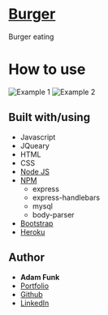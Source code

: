 # [Burger]()
Burger eating 

# How to use


![Example 1](app/images/?raw=true "Example 1")
![Example 2](app/images/?raw=true "Example 2")

## Built with/using
* Javascript
* JQueary
* HTML
* CSS
* [Node JS](https://nodejs.org/en/)
* [NPM](https://www.npmjs.com/)
    * express
    * express-handlebars
    * mysql
    * body-parser
* [Bootstrap](https://getbootstrap.com/)
* [Heroku](https://devcenter.heroku.com/articles/heroku-cli)

## Author 

* **Adam Funk** 
* [Portfolio](https://funkaj.github.io/Portfolio/)
* [Github](https://github.com/funkaj)
* [LinkedIn](https://www.linkedin.com/feed/)